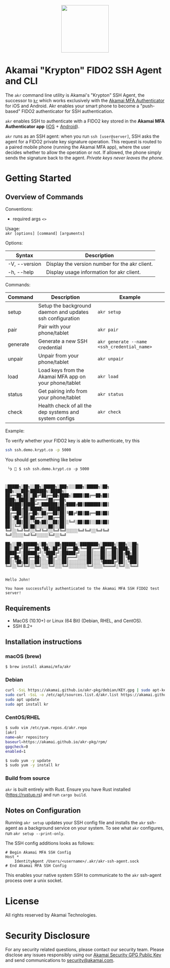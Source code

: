 <p align="center" >
  <img width="150px" src="https://pushzero-assets.akamai.com/static/pushzero_logo.png" align="center"/>
</p>

# Akamai "Krypton" FIDO2 SSH Agent and CLI
The `akr` command line utility is Akamai's "Krypton" SSH Agent, the successor to [`kr`](https://github.com/kryptco/kr) which works exclusively with the [Akamai MFA Authenticator](https://mfa.akamai.com/app) for iOS and Android.
Akr enables your smart phone to become a "push-based" FIDO2 authenticator for SSH authentication.

`akr` enables SSH to authenticate with a FIDO2 key stored in the __Akamai MFA Authenticator app__
([iOS](https://apps.apple.com/us/app/akamai-pushzero/id1503619894#?platform=iphone) +
[Android](https://play.google.com/store/apps/details?id=com.akamai.pushzero)).

`akr` runs as an SSH agent: when you run `ssh [user@server]`, SSH asks the agent for a FIDO2 private key signature
operation. This request is routed to a
paired mobile phone (running the Akamai MFA app), where the user decides whether to allow the operation or
not. If allowed, the phone simply sends the signature back to the agent. _Private keys never leaves the phone._


# Getting Started

## Overview of Commands
Conventions:
* required args `<>`

Usage:  
`akr [options] [command] [arguments]`

Options:
 
| Syntax | Description |
| - | - |
| -V, --version | Display the version number for the akr client. |
| -h, --help | Display usage information for akr client. |
 

Commands:

| Command | Description | Example
| - | - | - | 
| setup | Setup the background daemon and updates ssh configuration | `akr setup`
| pair  | Pair with your phone/tablet | `akr pair`
| generate | Generate a new SSH credential | `akr generate --name <ssh_credential_name>`
| unpair | Unpair from your phone/tablet | `akr unpair`
| load | Load keys from the Akamai MFA app on your phone/tablet | `akr load`
| status | Get pairing info from your phone/tablet | `akr status`
| check  | Health check of all the dep systems and system configs| `akr check`

Example:

To verify whether your FIDO2 key is able to authenticate, try this

```sh
ssh ssh.demo.krypt.co -p 5000
```

You should get something like below

```
 ╰❯ 🍁 $ ssh ssh.demo.krypt.co -p 5000



░█████╗░██╗░░██╗░█████╗░███╗░░░███╗░█████╗░██╗  ███╗░░░███╗███████╗░█████╗░
██╔══██╗██║░██╔╝██╔══██╗████╗░████║██╔══██╗██║  ████╗░████║██╔════╝██╔══██╗
███████║█████═╝░███████║██╔████╔██║███████║██║  ██╔████╔██║█████╗░░███████║
██╔══██║██╔═██╗░██╔══██║██║╚██╔╝██║██╔══██║██║  ██║╚██╔╝██║██╔══╝░░██╔══██║
██║░░██║██║░╚██╗██║░░██║██║░╚═╝░██║██║░░██║██║  ██║░╚═╝░██║██║░░░░░██║░░██║
╚═╝░░╚═╝╚═╝░░╚═╝╚═╝░░╚═╝╚═╝░░░░░╚═╝╚═╝░░╚═╝╚═╝  ╚═╝░░░░░╚═╝╚═╝░░░░░╚═╝░░╚═╝

██╗░░██╗██████╗░██╗░░░██╗██████╗░████████╗░█████╗░███╗░░██╗
██║░██╔╝██╔══██╗╚██╗░██╔╝██╔══██╗╚══██╔══╝██╔══██╗████╗░██║
█████═╝░██████╔╝░╚████╔╝░██████╔╝░░░██║░░░██║░░██║██╔██╗██║
██╔═██╗░██╔══██╗░░╚██╔╝░░██╔═══╝░░░░██║░░░██║░░██║██║╚████║
██║░╚██╗██║░░██║░░░██║░░░██║░░░░░░░░██║░░░╚█████╔╝██║░╚███║
╚═╝░░╚═╝╚═╝░░╚═╝░░░╚═╝░░░╚═╝░░░░░░░░╚═╝░░░░╚════╝░╚═╝░░╚══╝


Hello John!

You have successfully authenticated to the Akamai MFA SSH FIDO2 test server! 
```

## Requirements
  * MacOS (10.10+) or Linux (64 Bit) (Debian, RHEL, and CentOS).
  * SSH 8.2+

## Installation instructions
### macOS (brew)
```sh
$ brew install akamai/mfa/akr
```

### Debian
```sh
curl -SsL https://akamai.github.io/akr-pkg/debian/KEY.gpg | sudo apt-key add -
sudo curl -SsL -o /etc/apt/sources.list.d/akr.list https://akamai.github.io/akr-pkg/debian/akr.list
sudo apt update
sudo apt install kr
```

### CentOS/RHEL
```sh
$ sudo vim /etc/yum.repos.d/akr.repo
[akr]
name=akr repository
baseurl=https://akamai.github.io/akr-pkg/rpm/
gpgcheck=0
enabled=1

$ sudo yum -y update
$ sudo yum -y install kr
```

### Build from source
`akr` is built entirely with Rust. Ensure you have Rust installed (https://rustup.rs) and run `cargo build`.

## Notes on Configuration
Running `akr setup` updates your SSH config file and installs the `akr` ssh-agent as a background service on your system.
To see what `akr` configures, run `akr setup --print-only`.

The SSH config additions looks as follows:
```
# Begin Akamai MFA SSH Config
Host *
	IdentityAgent /Users/<username>/.akr/akr-ssh-agent.sock
# End Akamai MFA SSH Config
```
This enables your native system SSH to communicate to the `akr` ssh-agent process over a unix socket.

# License
All rights reserved by Akamai Technologies.

# Security Disclosure
For any security related questions, please contact our security team.
Please disclose any issues responsibly using our [Akamai Security GPG Public Key](https://www.akamai.com/us/en/multimedia/documents/infosec/akamai-security-general.pub)
and send communications to [security@akamai.com](mailto://security@akamai.com).
